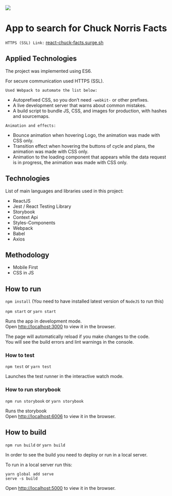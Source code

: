 ![](https://github.com/tavaresrafa/react-chuck-norris-facts/blob/master/src/assets/img/chucknorris_logo.png)

# App to search for Chuck Norris Facts

`HTTPS (SSL) Link:` [react-chuck-facts.surge.sh](https://react-chuck-facts.surge.sh/)

## Applied Technologies

The project was implemented using ES6.

For secure communication used HTTPS (SSL).

`Used Webpack to automate the list below:`
- Autoprefixed CSS, so you don’t need `-webkit-` or other prefixes.
- A live development server that warns about common mistakes.
- A build script to bundle JS, CSS, and images for production, with hashes and sourcemaps.

`Animation and effects:`
- Bounce animation when hovering Logo, the animation was made with CSS only.
- Transition effect when hovering the buttons of cycle and plans, the animation was made with CSS only.
- Animation to the loading component that appears while the data request is in progress, the animation was made with CSS only.

## Technologies
List of main languages and libraries used in this project:
- ReactJS
- Jest / React Testing Library
- Storybook
- Context Api
- Styles-Components
- Webpack
- Babel
- Axios

## Methodology
- Mobile First
- CSS in JS

## How to run

`npm install` (You need to have installed latest version of `NodeJS` to run this)

`npm start` or `yarn start`

Runs the app in development mode.<br>
Open [http://localhost:3000](http://localhost:3000) to view it in the browser.

The page will automatically reload if you make changes to the code.<br>
You will see the build errors and lint warnings in the console.

### How to test

`npm test` or `yarn test`

Launches the test runner in the interactive watch mode.<br />

### How to run storybook

`npm run storybook` or `yarn storybook`

Runs the storybook<br>
Open [http://localhost:6006](http://localhost:6006) to view it in the browser.

## How to build

`npm run build` or `yarn build`

In order to see the build you need to deploy or run in a local server.

To run in a local server run this:

```
yarn global add serve
serve -s build
```
Open [http://localhost:5000](http://localhost:5000) to view it in the browser.
